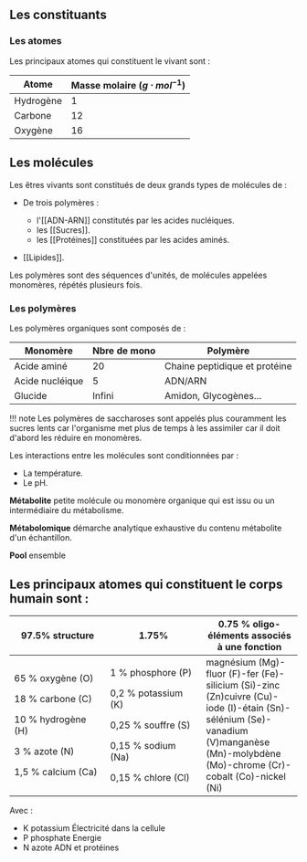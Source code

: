 ## Les constituants

### Les atomes

Les principaux atomes qui constituent le vivant sont : 

Atome       | Masse molaire ($g \cdot mol^{-1}$) 
------------|-----------
Hydrogène   | 1
Carbone     | 12
Oxygène     | 16
## Les molécules 

Les êtres vivants sont constitués de deux grands types de molécules de :

* De trois polymères : 
    
    * l'[[ADN-ARN]] constitutés par les acides nucléiques.
    * les [[Sucres]].
    * les [[Protéines]] constituées par les acides aminés. 

* [[Lipides]].

Les polymères sont des séquences d'unités, de molécules appelées monomères, répétés plusieurs fois.

### Les polymères

Les polymères organiques sont composés de :

Monomère        |   Nbre de mono    | Polymère
----------------|-------------------|--------------
Acide aminé     | 20                | Chaine peptidique et protéine
Acide nucléique | 5                 | ADN/ARN
Glucide         | Infini            | Amidon, Glycogènes…

!!! note
    Les polymères de saccharoses sont appelés plus couramment les sucres lents car l'organisme met plus de temps à les assimiler car il doit d'abord les réduire en monomères.

Les interactions entre les molécules sont conditionnées par :

* La température.
* Le pH.

__Métabolite__ petite molécule ou monomère organique qui est issu ou un intermédiaire du métabolisme.

__Métabolomique__ démarche analytique exhaustive du contenu métabolite d'un échantillon.

__Pool__ ensemble
## Les principaux atomes qui constituent le corps humain sont :

<table>
<colgroup>
<col style="width: 33%" />
<col style="width: 33%" />
<col style="width: 33%" />
</colgroup>
<thead>
<tr class="header">
<th>97.5% structure</th>
<th>1.75%</th>
<th>0.75 % oligo-éléments associés à une fonction</th>
</tr>
</thead>
<tbody>
<tr class="odd">
<td><p>65 % oxygène (O)</p>
<p>18 % carbone (C)</p>
<p>10 % hydrogène (H)</p>
<p>3 % azote (N)</p>
<p>1,5 % calcium (Ca)</p></td>
<td><p>1 % phosphore (P)</p>
<p>0,2 % potassium (K)</p>
<p>0,25 % souffre (S)</p>
<p>0,15 % sodium (Na)</p>
<p>0,15 % chlore (Cl)</p></td>
<td>magnésium (Mg)-fluor (F)-fer (Fe)-silicium (Si)-zinc (Zn)cuivre
(Cu)-iode (I)-étain (Sn)-sélénium (Se)-vanadium (V)manganèse
(Mn)-molybdène (Mo)-chrome (Cr)-cobalt (Co)-nickel (Ni)</td>
</tr>
</tbody>
</table>

Avec :

* K potassium Électricité dans la cellule
* P phosphate Energie
* N azote ADN et protéines